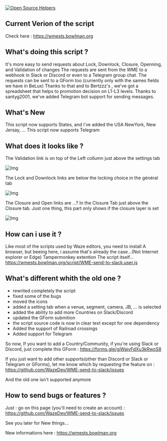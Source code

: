 [![Open Source Helpers](https://www.codetriage.com/wazedev/wme-send-to-slack/badges/users.svg)](https://www.codetriage.com/wazedev/wme-send-to-slack)

## Current Verion of the script ##
Check here : https://wmests.bowlman.org

## What's doing this script ? ##

It's more easy to send requests about Lock, Downlock, Closure, Openning, and Validation of changes
The requests are sent from the WME to a webhook in Slack or Discord or even to a Telegram group chat.
The requests can be sent to a GForm too (currently only with the sames fields we have in BeLux)
Thanks to that and to Bertzzz's , we've got a spreadsheet that helps to promotion decision on L1-L3 levels.
Thanks to santyg2001, we've added Telegram bot support for sending messages.

## What's New ##
This script now supports States, and i've added the USA NewYork, New Jersay, ...
This script now supports Telegram

## What does it looks like ? ##
 
The Validation link is on top of the Left collumn just above the settings tab

![Img](https://api.tipeee.com/cache/20191024193712/media/1753052/201910245db1e147f3dca.png)

The Lock and Downlock links are below the locking choice in the général tab

![Img](https://api.tipeee.com/cache/20191024193952/media/1753054/201910245db1e1e8436ad.png)

The Closure and Open links are ...? In the Closure Tab just above the Closure tab.
   Just one thing, this part only shows if the closure layer is set

![Img](https://api.tipeee.com/cache/20191024194111/media/1753058/201910245db1e237a2538.png)

## How can i use it ? ##

Like most of the scripts used by Waze editors, you need to install 
A browser, but beeing here, i assume that's already the case...(Not Internet explorer or Edge)
Tampermonkey extention
The script itself... 
https://wmests.bowlman.org/script/WME-send-to-slack.user.js

## What's different whith the old one ? ##

- rewrited completely the script
- fixed some of the bugs
- moved the icons
- added a setting tab when a venue, segment, camera, JB, ... is selected
- added the ability to add more Countries on Slack/Discord
- updated the GForm submition
- the script source code is now in clear text except for one dependency
- Added the support of Railroad crossings
- Added support for Telegram

So now, If you want to add a Country/Community, if you're using Slack or Discord, just complete this GForm : https://forms.gle/gjWajvFdXu3kRwoS8

If you just want to add other supports(other than Discord or Slack or Telegram or GForms), let me know which by requesting the feature on : https://github.com/WazeDev/WME-send-to-slack/issues

And the old one isn't supported anymore

## How to send bugs or features ? ##

Just :
go on this page (you'll need to create an account) : https://github.com/WazeDev/WME-send-to-slack/issues

See you later for New things...

New informations here : https://wmests.bowlman.org